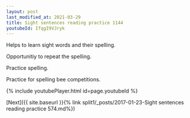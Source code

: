 ```yaml
---
layout: post
last_modified_at: 2021-03-29
title: Sight sentences reading practice 1144
youtubeId: IfqgI9VJryk
---
```

 
 
Helps to learn sight words and their spelling.

Opportunitiy to repeat the spelling. 

Practice spelling. 
 
Practice for spelling bee competitions. 
 
{% include youtubePlayer.html id=page.youtubeId %}
 
 

[Next]({{ site.baseurl }}{% link  split1/_posts/2017-01-23-Sight sentences reading practice 574.md%})
 
